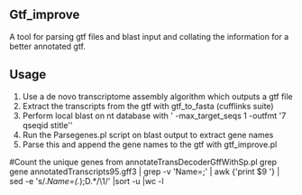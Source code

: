 ## Gtf_improve

 A tool for parsing gtf files and blast input and collating the information for a better annotated gtf.
 
 
 
 
## Usage

1) Use a de novo transcriptome assembly algorithm which outputs a gtf file<br>
2) Extract the transcripts from the gtf with gtf_to_fasta (cufflinks suite)<br>
3) Perform local blast on nt database with ' -max_target_seqs 1 -outfmt '7 qseqid stitle''<br>
4) Run the Parsegenes.pl script on blast output to extract gene names<br>
5) Parse this and append the gene names to the gtf with gtf_improve.pl<br>

#Count the unique genes from annotateTransDecoderGffWithSp.pl
grep gene annotatedTranscripts95.gff3 | grep -v 'Name=;' | awk {'print $9 '} | sed -e 's/.*Name=\(.*\);D.*/\1/' |sort -u |wc -l


